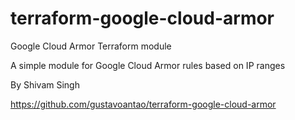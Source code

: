 # terraform-google-cloud-armor
Google Cloud Armor Terraform module 



A simple module for Google Cloud Armor rules based on IP ranges

By Shivam Singh

https://github.com/gustavoantao/terraform-google-cloud-armor
